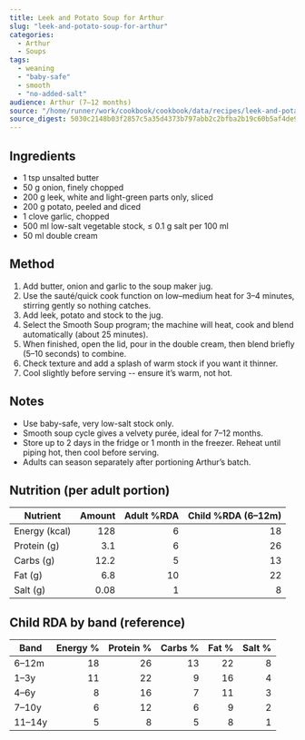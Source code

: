 ```yaml
---
title: Leek and Potato Soup for Arthur
slug: "leek-and-potato-soup-for-arthur"
categories:
  - Arthur
  - Soups
tags:
  - weaning
  - "baby-safe"
  - smooth
  - "no-added-salt"
audience: Arthur (7–12 months)
source: "/home/runner/work/cookbook/cookbook/data/recipes/leek-and-potato-soup-for-arthur.json"
source_digest: 5030c2148b03f2857c5a35d4373b797abb2c2bfba2b19c60b5af4de9b9684ae0
---
```


## Ingredients

- 1 tsp unsalted butter
- 50 g onion, finely chopped
- 200 g leek, white and light-green parts only, sliced
- 200 g potato, peeled and diced
- 1 clove garlic, chopped
- 500 ml low-salt vegetable stock, ≤ 0.1 g salt per 100 ml
- 50 ml double cream

## Method

1. Add butter, onion and garlic to the soup maker jug.
2. Use the sauté/quick cook function on low–medium heat for 3–4 minutes, stirring gently so nothing catches.
3. Add leek, potato and stock to the jug.
4. Select the Smooth Soup program; the machine will heat, cook and blend automatically (about 25 minutes).
5. When finished, open the lid, pour in the double cream, then blend briefly (5–10 seconds) to combine.
6. Check texture and add a splash of warm stock if you want it thinner.
7. Cool slightly before serving -- ensure it’s warm, not hot.

## Notes

- Use baby-safe, very low-salt stock only.
- Smooth soup cycle gives a velvety purée, ideal for 7–12 months.
- Store up to 2 days in the fridge or 1 month in the freezer. Reheat until piping hot, then cool before serving.
- Adults can season separately after portioning Arthur’s batch.

## Nutrition (per adult portion)

| Nutrient | Amount | Adult %RDA | Child %RDA (6–12m) |
|---|---:|---:|---:|
| Energy (kcal) | 128 | 6 | 18 |
| Protein (g) | 3.1 | 6 | 26 |
| Carbs (g) | 12.2 | 5 | 13 |
| Fat (g) | 6.8 | 10 | 22 |
| Salt (g) | 0.08 | 1 | 8 |

## Child RDA by band (reference)

| Band | Energy % | Protein % | Carbs % | Fat % | Salt % |
|---|---:|---:|---:|---:|---:|
| 6–12m | 18 | 26 | 13 | 22 | 8 |
| 1–3y | 11 | 22 | 9 | 16 | 4 |
| 4–6y | 8 | 16 | 7 | 11 | 3 |
| 7–10y | 6 | 12 | 6 | 9 | 2 |
| 11–14y | 5 | 8 | 5 | 8 | 1 |
